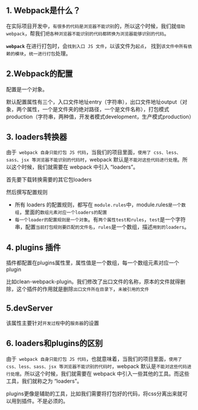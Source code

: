 ## 1. Webpack是什么？

在实际项目开发中，`有很多的代码是浏览器不能识别`的，所以这个时候，我们就`借助webpack`，帮我们`把各种浏览器不能识别的代码都转换为浏览器能够识别的代码`。

**`webpack`** 在进行打包时，会`找到入口 JS 文件`，以该文件为`起点`， 找到`该文件中所有依赖的模块`，`统一进行打包`处理。



## 2.Webpack的配置

配置是一个对象。

默认配置属性有三个，入口文件地址entry（字符串），出口文件地址output（对象，两个属性，一个是文件夹的绝对路径，一个是文件名称），打包模式production（字符串，两种值，开发者模式development，生产模式production）



## 3. loaders转换器

由于` webpack 自身只能打包 JS 代码`，当我们的项目里面，`使用了 css、less、sass、jsx 等浏览器不能识别的代码时`，webpack 默认是`不能对这些代码进行处理`。所以这个时候，我们就需要在 webpack 中引入 “loaders”。

首先要下载转换需要的其它包loaders

然后撰写配置规则

- 所有 loaders 的配置规则，都写在 `module.rules`中，module.rules`是一个数组`，里面的`数组元素对应一个loaders的配置`
-  `每一个loader的配置规则是一个对象`。有`两个属性test和rules`，`test`是一个字符串，配置`当前打包规则要匹配的文件名`，`rules`是一个数组，描述`用到的loaders`。



## 4. plugins 插件

插件都配置在plugins属性里，属性值是一个数组，每一个数组元素对应一个plugin

比如clean-webpack-plugin。我们修改了出口文件的名称，原本的文件就得删除，这个插件的作用就是删除`出口文件所在目录下`，`未被引用的文件`



## 5.devServer

该属性主要针对`开发过程`中的`服务器`的设置



## 6. loaders和plugins的区别

由于` webpack 自身只能打包 JS 代码`，也就意味着，当我们的项目里面，`使用了 css、less、sass、jsx 等浏览器不能识别的代码时`，webpack 默认是`不能对这些代码进行处理`。所以这个时候，我们就需要在 webpack 中引入一些其他的工具。而这些工具，我们就称之为 “loaders”。

plugins更像是辅助的工具，比如我们需要将打包好的代码，将css分离出来就可以用到插件。不是必须的。
